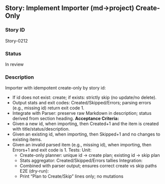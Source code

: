 ## Story: Implement Importer (md→project) Create-Only

### Story ID

Story-0212

### Status

In review

### Description

Importer with idempotent create-only by story id:
- If id does not exist: create; if exists: strictly skip (no update/no delete).
- Output stats and exit codes: Created/Skipped/Errors; parsing errors (e.g., missing id) return exit code 1.
- Integrate with Parser: preserve raw Markdown in description; status derived from section heading.
  **Acceptance Criteria:**
- Given a new id, when importing, then Created+1 and the item is created with title/status/description.
- Given an existing id, when importing, then Skipped+1 and no changes to existing items.
- Given an invalid parsed item (e.g., missing id), when importing, then Errors+1 and exit code is 1.
  Tests:
  Unit:
  - Create-only planner: unique id → create plan; existing id → skip plan
  - Stats aggregator: Created/Skipped/Errors tallies
    Integration:
  - Combined with parser output; ensures correct create vs skip paths
    E2E (dry-run):
  - Print “Plan to Create/Skip” lines only; no mutations


